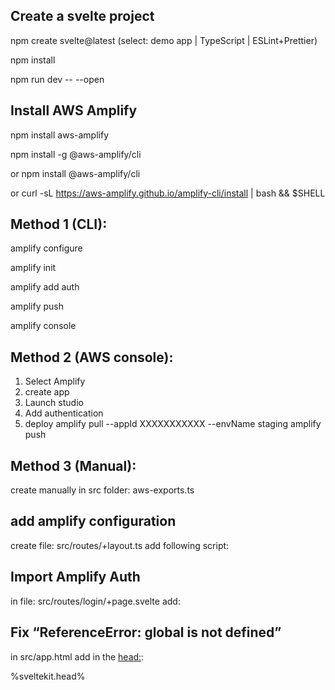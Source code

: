 ## Create a svelte project
npm create svelte@latest (select: demo app | TypeScript | ESLint+Prettier)

npm install

npm run dev -- --open

## Install AWS Amplify 
npm install aws-amplify

npm install -g @aws-amplify/cli   

  or  npm install @aws-amplify/cli 

  or  curl -sL https://aws-amplify.github.io/amplify-cli/install | bash && $SHELL


## Method 1 (CLI):  
amplify configure

amplify init

amplify add auth

amplify push

amplify console

## Method 2 (AWS console):  
1. Select Amplify 
2. create app 
3. Launch studio
4.  Add authentication 
5. deploy 
amplify pull --appId XXXXXXXXXXX --envName staging
amplify push

## Method 3 (Manual): 
create manually in src folder: aws-exports.ts

## add amplify configuration
create file: src/routes/+layout.ts
add following script:  
<script>
 import { Amplify } from 'aws-amplify';
 import awsmobile from '../aws-exports';
 Amplify.configure(awsmobile);
</script>


## Import Amplify Auth 
in file:  src/routes/login/+page.svelte
add:

<script>
import { Auth } from 'aws-amplify';
</script>


## Fix “ReferenceError: global is not defined”
in src/app.html add in the <head:>: 
 <script>
    if (global === undefined) {
      var global = window;
    }
  </script>
  %sveltekit.head%